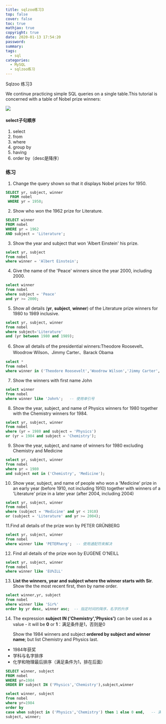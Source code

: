 ```yaml
---
title: sqlzoo练习3
top: false
cover: false
toc: true
mathjax: true
copyright: true
date: 2020-01-13 17:54:20
password:
summary:
tags:
  - sql
categories:
  - MySQL
  - sqlzoo练习
---
```


Sqlzoo 练习3

We continue practicing simple SQL queries on a single table.This tutorial is concerned with a table of Nobel prize winners:

![](https://tva1.sinaimg.cn/large/006tNbRwgy1gav1hnc1waj30gw0ai3z9.jpg)

<!--MORE-->

#### select子句顺序

1. select
2. from
3. where
4. group by
5. having
6. order by（desc是降序）

### 练习

1. Change the query shown so that it displays Nobel prizes for 1950.

```sql
SELECT yr, subject, winner
  FROM nobel
 WHERE yr = 1950;
```

2. Show who won the 1962 prize for Literature.

```sql
SELECT winner
FROM nobel
WHERE yr = 1962
AND subject = 'Literature';
```

3. Show the year and subject that won 'Albert Einstein' his prize.

```sql
select yr, subject 
from nobel
where winner = 'Albert Einstein';
```

4. Give the name of the 'Peace' winners since the year 2000, including 2000.

```sql
select winner
from nobel
where subject = 'Peace'
and yr >= 2000;
```

5. Show all details (**yr**, **subject**, **winner**) of the Literature prize winners for 1980 to 1989 inclusive.

```sql
select yr, subject, winner 
from nobel
where subject='Literature' 
and (yr between 1980 and 1989);
```

6. Show all details of the presidential winners:Theodore Roosevelt、Woodrow Wilson、Jimmy Carter、Barack Obama

```sql
select * 
from nobel
where winner in ('Theodore Roosevelt','Woodrow Wilson','Jimmy Carter','Barack Obama');
```

7. Show the winners with first name John

```sql
select winner
from nobel
where winner like 'John%';   -- 使用单引号
```

8. Show the year, subject, and name of Physics winners for 1980 together with the Chemistry winners for 1984.

```sql
select yr, subject, winner 
from nobel
where (yr = 1980 and subject = 'Physics')
or (yr = 1984 and subject = 'Chemistry');
```

9. Show the year, subject, and name of winners for 1980 excluding Chemistry and Medicine

```sql
select yr, subject, winner
from nobel
where yr = 1980 
and subject not in ('Chemistry', 'Medicine');
```

10. Show year, subject, and name of people who won a 'Medicine' prize in an early year (before 1910, not including 1910) together with winners of a 'Literature' prize in a later year (after 2004, including 2004)

```sql
select yr, subject, winner
from nobel
where (subject = 'Medicine' and yr < 1910) 
or (subject = 'Literature' and yr >= 2004);
```

11.Find all details of the prize won by PETER GRÜNBERG

```sql
select yr, subject, winner
from nobel
where winner like 'PETER%erg';  -- 使用通配符来解决
```

12. Find all details of the prize won by EUGENE O'NEILL

```sql
select yr, subject, winner
from nobel
where winner like 'EU%ILL'
```

13. **List the winners, year and subject where the winner starts with** **Sir**. Show the the most recent first, then by name order.

```sql
select winner,yr, subject
from nobel
where winner like 'Sir%'
order by yr desc, winner asc;  -- 指定时间的降序，名字的升序
```

14. The expression **subject IN ('Chemistry','Physics')** can be used as a value - it will be **0** or **1**：满足条件是1，否则是0

    Show the 1984 winners and subject **ordered by subject and winner name**; but list Chemistry and Physics last.

- 1984年获奖
- 学科与名字排序
- 化学和物理最后排序（满足条件为1，排在后面）

```sql
SELECT winner, subject
FROM nobel
WHERE yr=1984
ORDER BY subject IN ('Physics','Chemistry'),subject,winner
```

```sql
select winner, subject
from nobel
where yr=1984
order by 
case when subject in ('Physics','Chemistry') then 1 else 0 end,   -- 满足when语句为1，否则是0
subject, winner;
```
